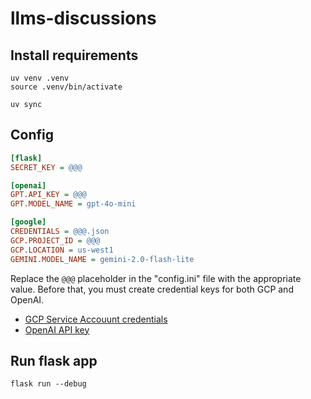 # llms-discussions

## Install requirements

``` shell
uv venv .venv
source .venv/bin/activate
```

```shell
uv sync
```

## Config

```ini
[flask]
SECRET_KEY = @@@

[openai]
GPT.API_KEY = @@@
GPT.MODEL_NAME = gpt-4o-mini

[google]
CREDENTIALS = @@@.json
GCP.PROJECT_ID = @@@
GCP.LOCATION = us-west1
GEMINI.MODEL_NAME = gemini-2.0-flash-lite
```

Replace the `@@@` placeholder in the "config.ini" file with the appropriate value. Before that, you must create credential keys for both GCP and OpenAI.
- [GCP Service Accouunt credentials](https://cloud.google.com/iam/docs/keys-create-delete)
- [OpenAI API key](https://platform.openai.com/settings/organization/api-keys)

## Run flask app

```shell
flask run --debug
```
